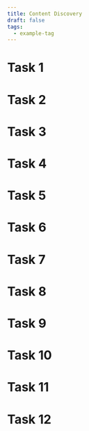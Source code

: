 ```yaml
---
title: Content Discovery
draft: false
tags:
  - example-tag
---
```

# Task 1
# Task 2
# Task 3
# Task 4
# Task 5
# Task 6
# Task 7
# Task 8
# Task 9
# Task 10
# Task 11
# Task 12